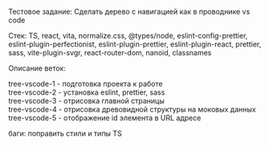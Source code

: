 Тестовое задание: Сделать дерево с навигацией как в проводнике vs code

Стек: TS, react, vita, normalize.css, @types/node, eslint-config-prettier, eslint-plugin-perfectionist, eslint-plugin-prettier, eslint-plugin-react, prettier, sass, vite-plugin-svgr, react-router-dom, nanoid,
classnames

Описание веток:

tree-vscode-1 - подготовка проекта к работе  
tree-vscode-2 - установка eslint, prettier, sass  
tree-vscode-3 - отрисовка главной страницы  
tree-vscode-4 - отрисовка древовидной структуры на моковых данных  
tree-vscode-5 - отображение id элемента в URL адресе

баги: поправить стили и типы TS
